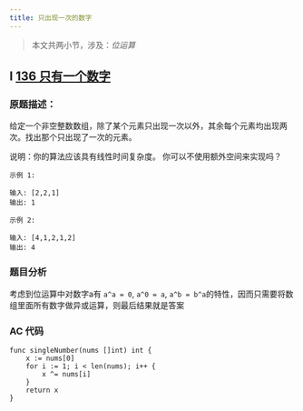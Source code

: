```yaml
---
title: 只出现一次的数字
---
```


> 本文共两小节，涉及：*位运算*

## I [136 只有一个数字](https://leetcode-cn.com/problems/single-number/description/)

### 原题描述：
给定一个非空整数数组，除了某个元素只出现一次以外，其余每个元素均出现两次。找出那个只出现了一次的元素。

说明：你的算法应该具有线性时间复杂度。 你可以不使用额外空间来实现吗？
```
示例 1:

输入: [2,2,1]
输出: 1
```
```
示例 2:

输入: [4,1,2,1,2]
输出: 4
```

### 题目分析
考虑到位运算中对数字a有 `a^a = 0`, `a^0 = a`, `a^b = b^a`的特性，因而只需要将数组里面所有数字做异或运算，则最后结果就是答案

### AC 代码
```golang
func singleNumber(nums []int) int {
	x := nums[0]
	for i := 1; i < len(nums); i++ {
		x ^= nums[i]
	}
	return x
}
```
